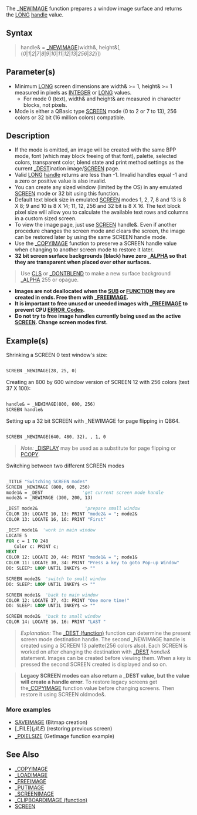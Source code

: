 The [_NEWIMAGE](_NEWIMAGE) function prepares a window image surface and returns the [LONG](LONG) [handle](handle) value.

## Syntax

> handle& = [_NEWIMAGE](_NEWIMAGE)(width&, height&[, {*0*|*1*|*2*|*7*|*8*|*9*|*10*|*11*|*12*|*13*|*256*|*32*}])

## Parameter(s)

* Minimum [LONG](LONG) screen dimensions are width& >= 1, height& >= 1 measured in pixels as [INTEGER](INTEGER) or [LONG](LONG) values.
  * For mode 0 (text), width& and height& are measured in character blocks, not pixels.
* Mode is either a QBasic type [SCREEN](SCREEN) mode (0 to 2 or 7 to 13), 256 colors or 32 bit (16 million colors) compatible.

## Description

* If the mode is omitted, an image will be created with the same BPP mode, font (which may block freeing of that font), palette, selected colors, transparent color, blend state and print method settings as the current [_DEST](_DEST)ination image/[SCREEN](SCREEN) page.
* Valid [LONG](LONG) [handle](handle) returns are less than -1. Invalid handles equal -1 and a zero or positive value is also invalid.
* You can create any sized window (limited by the OS) in any emulated [SCREEN](SCREEN) mode or 32 bit using this function.
* Default text block size in emulated [SCREEN](SCREEN) modes 1, 2, 7, 8 and 13 is 8 X 8; 9 and 10 is 8 X 14; 11, 12, 256 and 32 bit is 8 X 16. The text block pixel size will allow you to calculate the available text rows and columns in a custom sized screen.
* To view the image page, just use [SCREEN](SCREEN) handle&. Even if another procedure changes the screen mode and clears the screen, the image can be restored later by using the same SCREEN handle mode.
* Use the [_COPYIMAGE](_COPYIMAGE) function to preserve a SCREEN handle value when changing to another screen mode to restore it later.
* **32 bit screen surface backgrounds (black) have zero [_ALPHA](_ALPHA) so that they are transparent when placed over other surfaces.**

> Use [CLS](CLS) or [_DONTBLEND](_DONTBLEND) to make a new surface background [_ALPHA](_ALPHA) 255 or opague.

* **Images are not deallocated when the [SUB](SUB) or [FUNCTION](FUNCTION) they are created in ends. Free them with [_FREEIMAGE](_FREEIMAGE).**
* **It is important to free unused or uneeded images with [_FREEIMAGE](_FREEIMAGE) to prevent CPU [ERROR_Codes](ERROR-Codes).**
* **Do not try to free image handles currently being used as the active [SCREEN](SCREEN). Change screen modes first.**

## Example(s)

Shrinking a SCREEN 0 text window's size:

```vb

SCREEN _NEWIMAGE(28, 25, 0) 

```

Creating an 800 by 600 window version of SCREEN 12 with 256 colors (text 37 X 100):

```vb

handle& = _NEWIMAGE(800, 600, 256) 
SCREEN handle& 

```

Setting up a 32 bit SCREEN with _NEWIMAGE for page flipping in QB64.

```vb

SCREEN _NEWIMAGE(640, 480, 32), , 1, 0 

```

> *Note:* [_DISPLAY](_DISPLAY) may be used as a substitute for page flipping or [PCOPY](PCOPY).

Switching between two different SCREEN modes

```vb

_TITLE "Switching SCREEN modes"
SCREEN _NEWIMAGE (800, 600, 256)
mode1& = _DEST               'get current screen mode handle
mode2& = _NEWIMAGE (300, 200, 13)

_DEST mode2&                  'prepare small window
COLOR 10: LOCATE 10, 13: PRINT "mode2& = "; mode2&
COLOR 13: LOCATE 16, 16: PRINT "First"

_DEST mode1&  'work in main window
LOCATE 5
FOR c = 1 TO 248 
   Color c: PRINT c;
NEXT 
COLOR 12: LOCATE 20, 44: PRINT "mode1& = "; mode1&
COLOR 11: LOCATE 30, 34: PRINT "Press a key to goto Pop-up Window"
DO: SLEEP: LOOP UNTIL INKEY$ <> ""

SCREEN mode2&  'switch to small window
DO: SLEEP: LOOP UNTIL INKEY$ <> ""

SCREEN mode1&  'back to main window
COLOR 12: LOCATE 37, 43: PRINT "One more time!"
DO: SLEEP: LOOP UNTIL INKEY$ <> ""

SCREEN mode2&  'back to small window
COLOR 14: LOCATE 16, 16: PRINT "LAST " 

```

> *Explanation:* The [_DEST (function)](_DEST-(function)) function can determine the present screen mode destination handle. The second _NEWIMAGE  handle is created using a SCREEN 13 palette(256 colors also). Each SCREEN is worked on after changing the destination with [_DEST](_DEST) *handle&* statement. Images can be created before viewing them. When a key is pressed the second SCREEN created is displayed and so on. 

> **Legacy SCREEN modes can also return a _DEST value, but the value will create a handle error.** To restore legacy screens get the[_COPYIMAGE](_COPYIMAGE) function value before changing screens. Then restore it using SCREEN oldmode&.

### More examples

* [SAVEIMAGE](SAVEIMAGE) (Bitmap creation)
* [_FILE$](_FILE$) (restoring previous screen)
* [_PIXELSIZE](_PIXELSIZE) (GetImage function example)

## See Also

* [_COPYIMAGE](_COPYIMAGE)
* [_LOADIMAGE](_LOADIMAGE)
* [_FREEIMAGE](_FREEIMAGE)
* [_PUTIMAGE](_PUTIMAGE)
* [_SCREENIMAGE](_SCREENIMAGE)
* [_CLIPBOARDIMAGE (function)](_CLIPBOARDIMAGE-(function))
* [SCREEN](SCREEN)

